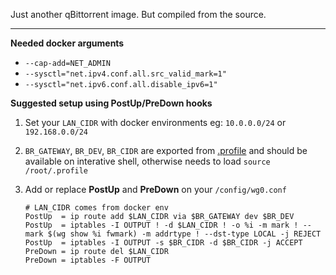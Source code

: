 Just another qBittorrent image. But compiled from the source.

---

**Needed docker arguments**

- `--cap-add=NET_ADMIN`
- `--sysctl="net.ipv4.conf.all.src_valid_mark=1"`
- `--sysctl="net.ipv6.conf.all.disable_ipv6=1"`

**Suggested setup using PostUp/PreDown hooks**

1. Set your `LAN_CIDR` with docker environments eg: `10.0.0.0/24` or `192.168.0.0/24`
1. `BR_GATEWAY`, `BR_DEV`, `BR_CIDR` are exported from [.profile](./rootfs/root/.profile) and should be available on interative shell, otherwise needs to load `source /root/.profile`
1. Add or replace **PostUp** and **PreDown** on your `/config/wg0.conf`

   ```
   # LAN_CIDR comes from docker env
   PostUp  = ip route add $LAN_CIDR via $BR_GATEWAY dev $BR_DEV
   PostUp  = iptables -I OUTPUT ! -d $LAN_CIDR ! -o %i -m mark ! --mark $(wg show %i fwmark) -m addrtype ! --dst-type LOCAL -j REJECT
   PostUp  = iptables -I OUTPUT -s $BR_CIDR -d $BR_CIDR -j ACCEPT
   PreDown = ip route del $LAN_CIDR
   PreDown = iptables -F OUTPUT
   ```

